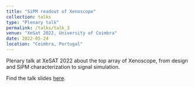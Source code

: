 ```yaml
---
title: "SiPM readout of Xenoscope"
collection: talks
type: "Plenary talk"
permalink: /talks/talk_3
venue: "XeSat 2022, University of Coimbra"
date: 2022-05-24
location: "Coimbra, Portugal"
---
```


Plenary talk at XeSAT 2022 about the top array of Xenoscope, from design and SiPM characterization to signal simulation.

Find the talk slides [here](https://indico.in2p3.fr/event/20879/contributions/109398/attachments/70762/100440/SiPM_readout_of_Xenoscope_v2.pdf).
